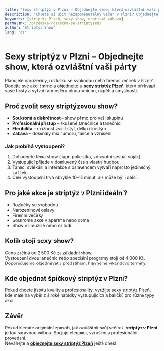 ```yaml
---
title: "Sexy striptýz v Plzni – Objednejte show, která ozvláštní vaši párty"
description: "Chcete si užít nezapomenutelný večer v Plzni? Objednejte sexy striptýz od profesionálů a dopřejte své akci vzrušení, eleganci i zábavu."
keywords: [striptýz Plzeň, sexy show, erotická zábava]
permalink: /plzenska-rozlucka-se-striptyzem/
author: "Striptyz Show"
lang: "cs"
---
```


# Sexy striptýz v Plzni – Objednejte show, která ozvláštní vaši párty

Plánujete narozeniny, rozlučku se svobodou nebo firemní večírek v Plzni? Dodejte své akci šmrnc a objednejte si **[sexy striptýz Plzeň](https://www.agenturafox.cz/striptyz-plzen/)**, který překvapí vaše hosty a vytvoří atmosféru plnou smíchu, napětí a smyslnosti.

## Proč zvolit sexy striptýzovou show?

- **Soukromí a diskrétnost** – show přímo pro vaši skupinu  
- **Profesionální přístup** – zkušené tanečnice a tanečníci  
- **Flexibilita** – možnost zvolit styl, délku i kostým  
- **Zábava** – dokonalý mix humoru, tance a vzrušení  

### Jak probíhá vystoupení?

1. Dohodnete téma show (např. policistka, zdravotní sestra, voják).  
2. Vystupující přijede v domluvený čas s vlastní hudbou.  
3. Tanec, svlékání a interakce s oslavencem vytváří naprosto jedinečný zážitek.  
4. Celé vystoupení trvá obvykle 10–15 minut, ale může být i delší.  

## Pro jaké akce je striptýz v Plzni ideální?

- Rozlučky se svobodou  
- Narozeninové oslavy  
- Firemní večírky  
- Soukromé akce v apartmá nebo doma  
- Show v limuzíně nebo na lodi  

## Kolik stojí sexy show?

Cena začíná od 2 500 Kč za základní show.  
Vystoupení dvou tanečnic nebo speciální programy stojí od 4 000 Kč.  
Doporučujeme objednávat s předstihem, hlavně na víkendové termíny.

## Kde objednat špičkový striptýz v Plzni?

Pokud chcete jistotu kvality a profesionality, využijte [sexy striptýz Plzeň](https://www.agenturafox.cz/striptyz-plzen/), kde máte na výběr z široké nabídky vystupujících a balíčků pro různé typy akcí.

## Závěr

Pokud hledáte originální způsob, jak ozvláštnit svůj večírek, **striptýz v Plzni** je tou správnou volbou. Spojuje eleganci, vzrušení a profesionální provedení.  
Neváhejte a **[objednejte sexy striptýz Plzeň](https://www.agenturafox.cz/striptyz-plzen/)** ještě dnes!


